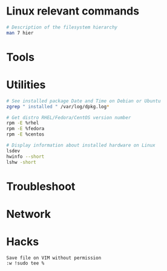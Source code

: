 # Linux relevant commands

```bash
# Description of the filesystem hierarchy
man 7 hier
```

# Tools 

# Utilities

```bash
# See installed package Date and Time on Debian or Ubuntu
zgrep " installed " /var/log/dpkg.log*
```

```bash
# Get distro RHEL/Fedora/CentOS version number
rpm -E %rhel
rpm -E %fedora
rpm -E %centos
```

```bash
# Display information about installed hardware on Linux
lsdev
hwinfo --short
lshw -short
```

# Troubleshoot

# Network

# Hacks

```
Save file on VIM without permission
:w !sudo tee %
```
